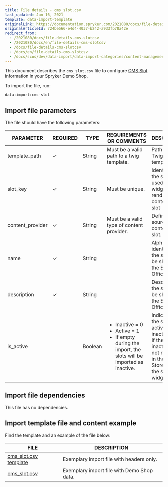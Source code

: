 ```yaml
---
title: File details - cms_slot.csv
last_updated: Jun 16, 2021
template: data-import-template
originalLink: https://documentation.spryker.com/2021080/docs/file-details-cms-slotcsv
originalArticleId: 724be566-e4d4-4037-b242-a933fb78a42e
redirect_from:
  - /2021080/docs/file-details-cms-slotcsv
  - /2021080/docs/en/file-details-cms-slotcsv
  - /docs/file-details-cms-slotcsv
  - /docs/en/file-details-cms-slotcsv
  - /docs/scos/dev/data-import/data-import-categories/content-management/file-details-cms-slot.csv.html
---
```


This document describes the `cms_slot.csv` file to configure [CMS Slot](/docs/scos/user/features/cms-feature-overview/templates-and-slots-overview.html) information in your Spryker Demo Shop.

To import the file, run:

```bash
data:import:cms-slot
```

## Import file parameters

The file should have the following parameters:

| PARAMETER | REQUIRED | TYPE | REQUIREMENTS OR COMMENTS | DESCRIPTION |
| --- | --- | --- | --- | --- |
| template_path | &check; | String |Must be a valid path to a twig template. | Path to the Twig file template. |
| slot_key | &check; | String | Must be unique. | Identifier of the slot that is used by slot widget when rendering the content of this slot |
| content_provider | &check; | String |Must be a valid type of content provider. | Defines the source of content of this slot. |
| name | &check; | String |  | Alphabetical identifier of the slot. It will be shown in the Back Office. |
| description | &check; | String |  | Description of the slot. It will be shown in the Back Office. |
| is_active |  | Boolean |<ul><li>Inactive = 0</li><li>Active = 1</li><li>If empty during the import, the slots will be imported as inactive.</li></ul> | Indicates if the slot is active or inactive.<br>If the slot is inactive, it is not rendered in the Storefront by the slot widget. |

## Import file dependencies

This file has no dependencies.

## Import template file and content example

Find the template and an example of the file below:

| FILE | DESCRIPTION |
| --- | --- |
| [cms_slot.csv template](https://spryker.s3.eu-central-1.amazonaws.com/docs/Developer+Guide/Back-End/Data+Manipulation/Data+Ingestion/Data+Import/Data+Import+Categories/Content+Management/Template+cms_slot.csv) | Exemplary import file with headers only. |
| [cms_slot.csv](https://spryker.s3.eu-central-1.amazonaws.com/docs/Developer+Guide/Back-End/Data+Manipulation/Data+Ingestion/Data+Import/Data+Import+Categories/Content+Management/cms_slot.csv) | Exemplary import file with Demo Shop data. |
